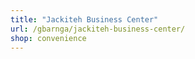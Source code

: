 ```yaml
---
title: "Jackiteh Business Center"
url: /gbarnga/jackiteh-business-center/
shop: convenience
---
```

